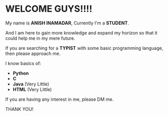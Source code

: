 <!DOCTYPE html>
<html lang="en">
<body>
    <div class="container">
        <h1>WELCOME GUYS!!!!</h1>
        <p>My name is <strong>ANISH INAMADAR</strong>, Currently I'm a <strong>STUDENT</strong>.</p>
        <p>And I am here to gain more knowledge and expand my horizon so that it could help me in my mere future.</p>
        <p>If you are searching for a <strong>TYPIST</strong> with some basic programming language, then please approach me.</p>
        <p>I know basics of:</p>
        <ul>
            <li><strong>Python</strong></li>
            <li><strong>C</strong></li>
            <li><strong>Java</strong> (Very Little)</li>
            <li><strong>HTML</strong> (Very Little)</li>
        </ul>
        <p class="contact">If you are having any interest in me, please DM me.</p>
        <p class="footer">THANK YOU!</p>
    </div>

</body>
</html>
